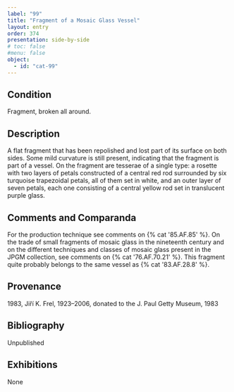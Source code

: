 ```yaml
---
label: "99"
title: "Fragment of a Mosaic Glass Vessel"
layout: entry
order: 374
presentation: side-by-side
# toc: false
#menu: false 
object:
  - id: "cat-99"
---
```


## Condition

Fragment, broken all around.

## Description

A flat fragment that has been repolished and lost part of its surface on both sides. Some mild curvature is still present, indicating that the fragment is part of a vessel. On the fragment are tesserae of a single type: a rosette with two layers of petals constructed of a central red rod surrounded by six turquoise trapezoidal petals, all of them set in white, and an outer layer of seven petals, each one consisting of a central yellow rod set in translucent purple glass.

## Comments and Comparanda

For the production technique see comments on {% cat '85.AF.85' %}. On the trade of small fragments of mosaic glass in the nineteenth century and on the different techniques and classes of mosaic glass present in the JPGM collection, see comments on {% cat '76.AF.70.21' %}. This fragment quite probably belongs to the same vessel as {% cat '83.AF.28.8' %}.

## Provenance

1983, Jiří K. Frel, 1923–2006, donated to the J. Paul Getty Museum, 1983

## Bibliography

Unpublished

## Exhibitions

None